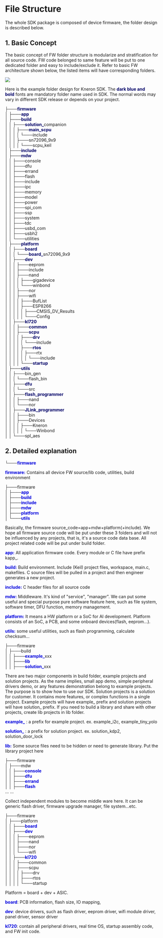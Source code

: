 ﻿# File Structure

The whole SDK package is composed of device firmware, the folder design is described below.

## 1. Basic Concept
The basic concept of FW folder structure is modularize and stratification for all source code. FW code belonged to same feature will be put to one dedicated folder and easy to include/exclude it. Refer to basic FW architecture shown below, the listed items will have corresponding folders.

![](../imgs/sdk/file_structure.png)

Here is the example folder design for Kneron SDK.  The <font color="#000066">**dark blue and bold** </font>fonts are mandatory folder name used in SDK. The normal words may vary in different SDK release or depends on your project.

├───<font color="#000066">**firmware**</font><br>
│   ├───<font color="#000066">**app**</font><br>
│   ├───<font color="#000066">**build**</font><br>
│   │   ├───<font color="#000066">**solution_**</font>companion<br>
│   │   │   ├───<font color="#000066">**main_scpu**</font><br>
│   │   │   │   └───include<br>
│   │   │   ├───sn72096_9x9<br>
│   │   │   │   └───scpu_keil<br>
│   ├───<font color="#000066">**include**</font><br>
│   ├───<font color="#000066">**mdw**</font><br>
│   │   ├───console<br>
│   │   ├───dfu<br>
│   │   ├───errand<br>
│   │   ├───flash<br>
│   │   ├───include<br>
│   │   ├───ipc<br>
│   │   ├───memory<br>
│   │   ├───model<br>
│   │   ├───power<br>
│   │   ├───spi_com<br>
│   │   ├───ssp<br>
│   │   ├───system<br>
│   │   ├───tdc<br>
│   │   ├───usbd_com<br>
│   │   ├───usbh2<br>
│   │   └───utilities<br>
│   ├───<font color="#000066">**platform**</font><br>
│   │   ├───<font color="#000066">**board**</font><br>
│   │   │   └───<font color="#000066">**board_**</font>sn72096_9x9<br>
│   │   ├───<font color="#000066">**dev**</font><br>
│   │   │   ├───eeprom<br>
│   │   │   ├───include<br>
│   │   │   ├───nand<br>
│   │   │   │   ├───gigadevice<br>
│   │   │   │   └───winbond<br>
│   │   │   ├───nor<br>
│   │   │   ├───wifi<br>
│   │   │   │   ├───BufList<br>
│   │   │   │   ├───ESP8266<br>
│   │   │   │   │   ├───CMSIS_DV_Results<br>
│   │   │   │   │   └───Config<br>
│   │   ├───<font color="#000066">**kl720**</font><br>
│   │   │   ├───<font color="#000066">**common**</font><br>
│   │   │   ├───<font color="#000066">**scpu**</font><br>
│   │   │   │   ├───<font color="#000066">**drv**</font><br>
│   │   │   │   │   └───include<br>
│   │   │   │   ├───<font color="#000066">**rtos**</font><br>
│   │   │   │   │   ├───rtx<br>
│   │   │   │   │   │   └───include<br>
│   │   │   │   └───<font color="#000066">**startup**</font><br>
│   ├───<font color="#000066">**utils**</font><br>
│   │   ├───bin_gen<br>
│   │   │   └───flash_bin<br>
│   │   ├───<font color="#000066">**dfu**</font><br>
│   │   │   └───src<br>
│   │   ├───<font color="#000066">**flash_programmer**</font><br>
│   │   │   ├───nand<br>
│   │   │   └───nor<br>
│   │   ├───<font color="#000066">**JLink_programmer**</font><br>
│   │   │   ├───bin<br>
│   │   │   ├───Devices<br>
│   │   │   │   ├───Kneron<br>
│   │   │   │   │   └───Winbond<br>
│   │   └───spl_aes<br>


## 2. Detailed explanation

└───<font color="#0000dd">**firmware**</font><br>

<font color="#0000dd">**firmware:**</font> Contains all device FW source/lib code, utilities, build environment


├───firmware<br>
│   ├───<font color="#0000dd">**app**</font><br>
│   ├───<font color="#0000dd">**build**</font><br>
│   ├───<font color="#0000dd">**include**</font><br>
│   ├───<font color="#0000dd">**mdw**</font><br>
│   ├───<font color="#0000dd">**platform**</font><br>
│   └───<font color="#0000dd">**utils**</font><br>

Basically, the firmware source_code=app+mdw+platform(+include). We hope all firmware source code will be put under these 3 folders and will not be influenced by any projects, that is, it's a source code data base. All project related code will be put under build folder.

<font color="#0000dd">**app:**</font> All application firmware code. Every module or C file have prefix kapp_.

<font color="#0000dd">**build:**</font> Build environment. Include (Keil) project files, workspace, main.c, makefiles. C source files will be pulled in a project and then engineer generates a new project.

<font color="#0000dd">**include:**</font> C header files for all source code

<font color="#0000dd">**mdw:**</font> Middleware. It's kind of "service", "manager". We can put some useful and special purpose pure software feature here, such as file system, software timer, DFU function, memory management.

<font color="#0000dd">**platform:**</font> It means a HW platform or a SoC for AI development. Platform consists of an SoC, a PCB, and some onboard devices(flash, eeprom...).

<font color="#0000dd">**utils:**</font> some useful utilities, such as flash programming, calculate checksum...

├───firmware<br>
│   ├───build<br>
│   │   ├───<font color="#0000dd">**example_**</font>xxx<br>
│   │   ├───<font color="#0000dd">**lib**</font><br>
│   │   ├───<font color="#0000dd">**solution_**</font>xxx<br>

There are two major components in build folder, example projects and solution projects. As the name implies, small app demo, simple peripheral drivers demo, or any features demonstration belong to example projects. The purpose is to show how to use our SDK. Solution projects is a solution for customer. It contains more features, or complex functions in a single project. 
Example projects will have example_ prefix and solution projects will have solution_ prefix.
If you need to build a library and share with other projects, create lib projects in lib folder.

<font color="#0000dd">**example_**</font> : a prefix for example project. ex. example_i2c, example_tiny_yolo

<font color="#0000dd">**solution_**</font> : a prefix for solution project. ex. solution_kdp2, solution_door_lock

<font color="#0000dd">**lib:**</font> Some source files need to be hidden or need to generate library. Put the library project here

├───firmware<br>
│   ├───mdw<br>
│   │   ├───<font color="#0000dd">**console**</font><br>
│   │   ├───<font color="#0000dd">**dfu**</font><br>
│   │   ├───<font color="#0000dd">**errand**</font><br>
│   │   ├───<font color="#0000dd">**flash**</font><br>
... ...

Collect independent modules to become middle ware here.
It can be generic flash driver, firmware upgrade manager, file system...etc.

├───firmware<br>
│   ├───platform<br>
│   │   ├───<font color="#0000dd">**board**</font><br>
│   │   ├───<font color="#0000dd">**dev**</font><br>
│   │   │   ├───eeprom<br>
│   │   │   ├───nand<br>
│   │   │   ├───nor<br>
│   │   │   └───wifi<br>
│   │   ├───<font color="#0000dd">**kl720**</font><br>
│   │   │   ├───common<br>
│   │   │   ├───scpu<br>
│   │   │   │   ├───drv<br>
│   │   │   │   ├───rtos<br>
│   │   │   │   └───startup<br>

Platform = board + dev + ASIC. 

<font color="#0000dd">**board**</font>: PCB information, flash size, IO mapping, 

<font color="#0000dd">**dev**</font>: device drivers, such as flash driver, eeprom driver, wifi module driver, panel driver, sensor driver

<font color="#0000dd">**kl720**</font>: contain all peripheral drivers, real time OS, startup assembly code, and FW init code.
